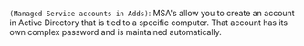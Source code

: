 `(Managed Service accounts in Adds)`: MSA's allow you to create an account in Active Directory that is tied to a specific computer. That account has its own complex password and is maintained automatically.

